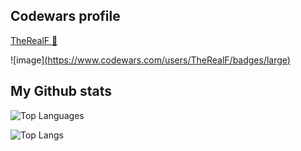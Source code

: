 ## Codewars profile

[TheRealF 🔗](https://www.codewars.com/users/TheRealF)

![image][(https://www.codewars.com/users/TheRealF/badges/large)](https://www.codewars.com/users/TheRealF/badges/micro)


## My Github stats

![Top Languages](https://github-readme-stats.vercel.app/api?username=therealf&theme=tokyonight&show_icons=true)

![Top Langs](https://github-readme-stats.vercel.app/api/top-langs/?username=therealf&theme=tokyonight&exclude_repo=com.pa.therealf.maps,Overview)




